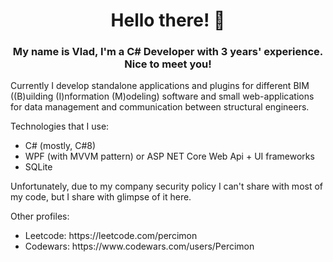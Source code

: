 <h1 align="center">Hello there! 👋</h1>
<h3 align="center">My name is Vlad, I'm a C# Developer with 3 years' experience. Nice to meet you!</h3>

Currently I develop standalone applications and plugins for different BIM ((B)uilding (I)nformation (M)odeling) software and small web-applications for data management and communication between structural engineers.

Technologies that I use:
<ul>
  <li>C# (mostly, C#8)</li>
  <li>WPF (with MVVM pattern) or ASP NET Core Web Api + UI frameworks</li>
  <li>SQLite</li>
</ul>

Unfortunately, due to my company security policy I can't share with most of my code, but I share with glimpse of it here.

Other profiles:
<ul>
  <li>Leetcode: https://leetcode.com/percimon</li>
  <li>Codewars: https://www.codewars.com/users/Percimon</li>
</ul>


